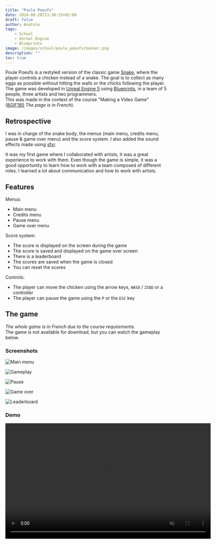 ```yaml
---
title: "Poule Poeufs"
date: 2024-08-28T23:38:23+02:00
draft: false
author: Anatole
tags:
    - School
    - Unreal Engine
    - Blueprints
image: /images/school/poule_poeufs/banner.png
description: ""
toc: true
---
```


Poule Poeufs is a restyled version of the classic game [Snake](https://en.wikipedia.org/wiki/Snake_(video_game_genre)), where the player controls a chicken instead of a snake. The goal is to collect as many eggs as possible without hitting the walls or the chicks following the player. The game was developed in [Unreal Engine 5](https://www.unrealengine.com/unreal-engine-5) using [Blueprints](https://dev.epicgames.com/documentation/unreal-engine/blueprints-visual-scripting-in-unreal-engine), in a team of 5 people, three artists and two programmers. <br>
This was made in the context of the course "Making a Video Game" ([8GIF185](https://programmes.uqac.ca/8GIF185) *The page is in French*).

## Retrospective
I was in charge of the snake body, the menus (main menu, credits menu, pause & game over menu) and the score system. I also added the sound effects made using [sfxr](https://pro.sfxr.me).

It was my first game where I collaborated with artists, it was a great experience to work with them. Even though the game is simple, it was a good opportunity to learn how to work with a team composed of different roles. I learned a lot about communication and how to work with artists. 

## Features
Menus:
- Main menu
- Credits menu
- Pause menu
- Game over menu

Score system:
- The score is displayed on the screen during the game
- The score is saved and displayed on the game over screen
- There is a leaderboard 
- The scores are saved when the game is closed
- You can reset the scores

Controls:
- The player can move the chicken using the arrow keys, `WASD` / `ZSQD` or a controller
- The player can pause the game using the `P` or the `ESC` key

## The game
*The whole game is in French due to the course requirements.* <br>
The game is not available for download, but you can watch the gameplay below.

### Screenshots

![Main menu](/images/school/poule_poeufs/screens/main_menu.png)

![Gameplay](/images/school/poule_poeufs/screens/gameplay.png)

![Pause](/images/school/poule_poeufs/screens/pause.png)

![Game over](/images/school/poule_poeufs/screens/game_over.png)

![Leaderboard](/images/school/poule_poeufs/screens/leaderboard.png)

### Demo
<video width="640" height="360" controls muted>
    <source src="/images/school/poule_poeufs/vid/demo.mp4" type="video/mp4">
    Your browser does not support the video tag.
    You can download the video <a href="/images/school/poule_poeufs/vid/demo.mp4">here</a>.
</video>